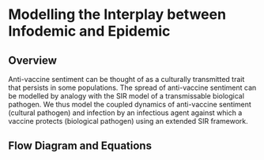 # Modelling the Interplay between Infodemic and Epidemic

## Overview

Anti-vaccine sentiment can be thought of as a culturally transmitted trait that persists in some populations. The spread of anti-vaccine sentiment can be 
modelled by analogy with the SIR model of a transmissable biological pathogen. We thus model the coupled dynamics of anti-vaccine sentiment (cultural pathogen) and
infection by an infectious agent against which a vaccine protects (biological pathogen) using an extended SIR framework. 



## Flow Diagram and Equations

## 

